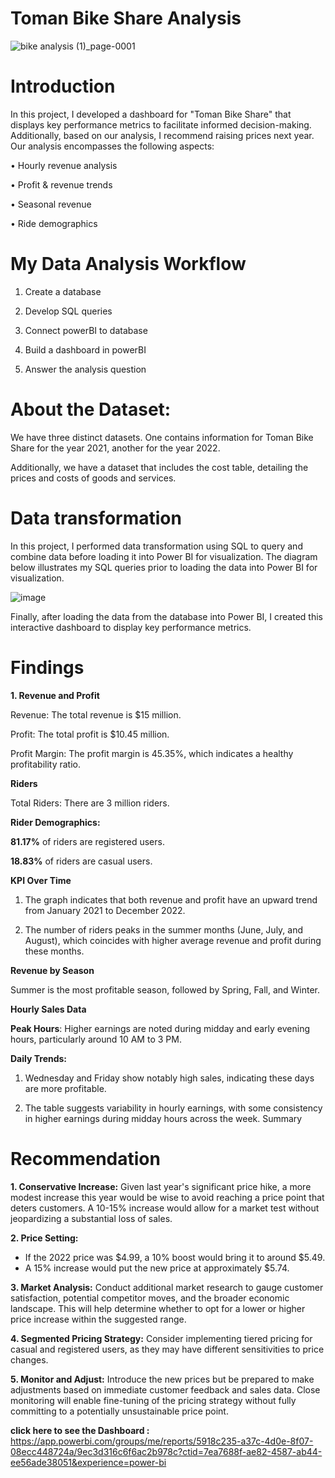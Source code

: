# Toman Bike Share Analysis

![bike analysis (1)_page-0001](https://github.com/user-attachments/assets/26221918-c6ae-4da3-aa5b-623dff872fd7)

# Introduction

In this project, I developed a dashboard for "Toman Bike Share" that displays key performance metrics to facilitate informed decision-making. Additionally, based on our analysis, I recommend raising prices next year. Our analysis encompasses the following aspects:

•	Hourly revenue analysis

•	Profit & revenue trends

•	Seasonal revenue

•	Ride demographics

# My Data Analysis Workflow

1.	Create a database
   
2.  Develop SQL queries
   
3. 	Connect powerBI to database
   
4. 	Build a dashboard in powerBI
  
5. 	Answer the analysis question

# About the Dataset: 
We have three distinct datasets. One contains information for Toman Bike Share for the year 2021, another for the year 2022.

Additionally, we have a dataset that includes the cost table, detailing the prices and costs of goods and services.

# Data transformation

In this project, I performed data transformation using SQL to query and combine data before loading it into Power BI for visualization. 
The diagram below illustrates my SQL queries prior to loading the data into Power BI for visualization.

![image](https://github.com/user-attachments/assets/edd27261-ddde-4be3-8520-b802f71e8f64)


 

Finally, after loading the data from the database into Power BI, I created this interactive dashboard to display key performance metrics.

# Findings

**1. Revenue and Profit**

Revenue: The total revenue is $15 million.

Profit: The total profit is $10.45 million.

Profit Margin: The profit margin is 45.35%, which indicates a healthy profitability ratio.

**Riders**

Total Riders: There are 3 million riders.

**Rider Demographics:**

**81.17%** of riders are registered users.

**18.83%** of riders are casual users.

**KPI Over Time**

1. The graph indicates that both revenue and profit have an upward trend from January 2021 to December 2022.
   
2. The number of riders peaks in the summer months (June, July, and August), which coincides with higher average revenue and profit during these months.

**Revenue by Season**

Summer is the most profitable season, followed by Spring, Fall, and Winter.

**Hourly Sales Data**

**Peak Hours**: Higher earnings are noted during midday and early evening hours, particularly around 10 AM to 3 PM.

**Daily Trends:**

1. Wednesday and Friday show notably high sales, indicating these days are more profitable.
 
2. The table suggests variability in hourly earnings, with some consistency in higher earnings during midday hours across the week.
Summary
 
# Recommendation

**1.	Conservative Increase:** Given last year's significant price hike, a more modest increase this year would be wise to avoid reaching a price point that deters customers. A 10-15% increase would allow for a market test without jeopardizing a substantial loss of sales.

**2. Price Setting:**

- If the 2022 price was $4.99, a 10% boost would bring it to around $5.49.
- A 15% increase would put the new price at approximately $5.74.
  
**3. Market Analysis:** Conduct additional market research to gauge customer satisfaction, potential competitor moves, and the broader economic landscape. This will help determine whether to opt for a lower or higher price increase within the suggested range.

**4. Segmented Pricing Strategy:** Consider implementing tiered pricing for casual and registered users, as they may have different sensitivities to price changes.

**5. Monitor and Adjust:** Introduce the new prices but be prepared to make adjustments based on immediate customer feedback and sales data. Close monitoring will enable fine-tuning of the pricing strategy without fully committing to a potentially unsustainable price point.

**click here to see the Dashboard :** https://app.powerbi.com/groups/me/reports/5918c235-a37c-4d0e-8f07-08ecc448724a/9ec3d316c6f6ac2b978c?ctid=7ea7688f-ae82-4587-ab44-ee56ade38051&experience=power-bi
